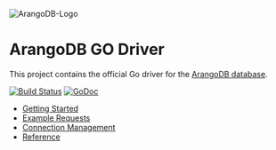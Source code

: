 ![ArangoDB-Logo](https://www.arangodb.com/docs/assets/arangodb_logo_2016_inverted.png)
# ArangoDB GO Driver

This project contains the official Go driver for the [ArangoDB database](https://arangodb.com).

[![Build Status](https://travis-ci.org/arangodb/go-driver.svg?branch=master)](https://travis-ci.org/arangodb/go-driver)
[![GoDoc](https://godoc.org/github.com/arangodb/g-driver?status.svg)](http://godoc.org/github.com/arangodb/go-driver)


- [Getting Started](docs/Drivers/GO/GettingStarted/README.md)
- [Example Requests](docs/Drivers/GO/ExampleRequests/README.md)
- [Connection Management](docs/Drivers/GO/ConnectionManagement/README.md)
- [Reference](https://godoc.org/github.com/arangodb/go-driver)
